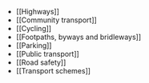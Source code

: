 - [[Highways]]
- [[Community transport]]
- [[Cycling]]
- [[Footpaths, byways and bridleways]]
- [[Parking]]
- [[Public transport]]
- [[Road safety]]
- [[Transport schemes]]
